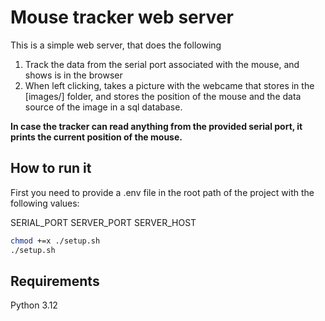 # Mouse tracker web server

This is a simple web server, that does the following 

1. Track the data from the serial port associated with the mouse, and shows is in the browser
2. When left clicking, takes a picture with the webcame that stores in the [images/] folder, and
stores the position of the mouse and the data source of the image in a sql database.

**In case the tracker can read anything from the provided serial port, it prints the 
current position of the mouse.**

## How to run it
First you need to provide a .env file in the root path of the project with the following values:

SERIAL_PORT
SERVER_PORT
SERVER_HOST

```bash
chmod +=x ./setup.sh
./setup.sh
```

## Requirements

Python 3.12

